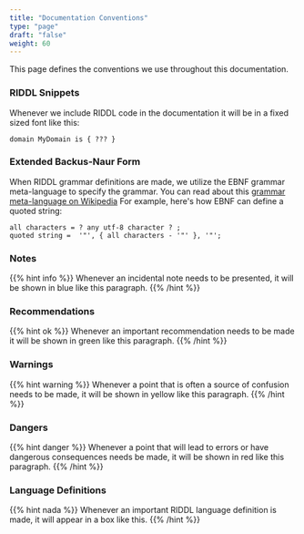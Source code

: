 ```yaml
---
title: "Documentation Conventions"
type: "page"
draft: "false"
weight: 60
---
```


This page defines the conventions we use throughout this documentation. 

### RIDDL Snippets
Whenever we include RIDDL code in the documentation it will be in a fixed
sized font like this:
```riddl
domain MyDomain is { ??? }
``` 

### Extended Backus-Naur Form
When RIDDL grammar definitions are made, we utilize the EBNF grammar
meta-language to specify the grammar.  You can read about this 
[grammar meta-language on Wikipedia](https://en.wikipedia.org/wiki/Extended_Backus%E2%80%93Naur_form)
For example, here's how EBNF can define a quoted string:
```ebnf
all characters = ? any utf-8 character ? ;
quoted string =  '"', { all characters - '"' }, '"';
```
### Notes
{{% hint info %}}
Whenever an incidental note needs to be presented, it will be shown in blue
like this paragraph.
{{% /hint %}}

### Recommendations 
{{% hint ok %}}
Whenever an important recommendation needs to be made it will be shown in green 
like this paragraph.
{{% /hint %}}

### Warnings
{{% hint warning %}}
Whenever a point that is often a source of confusion needs to be made, it will 
be shown in yellow like this paragraph.
{{% /hint %}}

### Dangers
{{% hint danger %}}
Whenever a point that will lead to errors or have dangerous consequences 
needs be made, it will be shown in red like this paragraph.
{{% /hint %}}

### Language Definitions
{{% hint nada %}}
Whenever an important RIDDL language definition is made, it will appear in a 
box like this.
{{% /hint %}}
